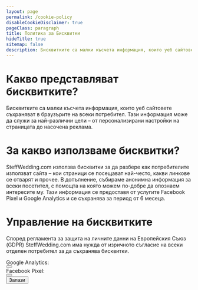 ```yaml
---
layout: page
permalink: /cookie-policy
disableCookieDisclaimer: true
pageClass: paragraph
title: Политика за Бисквитки
hideTitle: true
sitemap: false
description: Бисквитките са малки късчета информация, които уеб сайтовете съхраняват в браузърите на всеки потребител
---
```


# Какво представляват бисквитките?
Бисквитките са малки късчета информация, които уеб сайтовете съхраняват в браузърите на всеки потребител. Тази информация може да служи за най-различни цели – от персонализирани настройки на страницата до насочена реклама.

# За какво използваме бисквитки?
SteffWedding.com използва бисквитки за да разбере как потребителите използват сайта – кои страници се посещават най-често, какви линкове се отварят и прочее. В допълнение, събираме анонимна информация за всеки посетител, с помощта на която можем по-добре да опознаем интересите му. Тази информация се предоставя от услугите Facebook Pixel и Google Analytics и се съхранява за период от 6 месеца.

# Управление на бисквитките
Според регламента за защита на личните данни на Европейския Съюз (GDPR) SteffWedding.com има нужда от изричното съгласие на всеки отделен потребител за да съхранява бисквитки.

<div class="vbox center">
  <div class="vbox" style="align-items: center">
    <div class="hbox" style="width: 12rem; justify-content: right">
      <div class="text">Google Analytics:</div>
      <button id="manage-ga-cookies" class="toggle" onclick="this.dataset.active = this.dataset.active === 't' ? 'f' : 't'"></button>
    </div>
    <div class="hbox" style="width: 12rem; justify-content: right">
      <div class="text">Facebook Pixel:</div>
      <button id="manage-fbp-cookies" class="toggle" onclick="this.dataset.active = this.dataset.active === 't' ? 'f' : 't'"></button>
    </div>
    <button id="save-cookies" class="button">Запази</button>
    <div id="save-message" style="visibility: hidden; opacity: 0; transition: opacity 0.25s ease;">Настройките са запазени успешно!</div>
  </div>
</div>

<script>
  const gaCookiesButton = document.getElementById('manage-ga-cookies');
  const fbpCookiesButton = document.getElementById('manage-fbp-cookies');
  const saveCookiesButton = document.getElementById('save-cookies');
  const saveMessage = document.getElementById('save-message');

  const settings = sw.settings.getCookieSettings();
  gaCookiesButton.dataset.active = settings.gtag ? 't' : 'f';
  fbpCookiesButton.dataset.active = settings.fbp ? 't' : 'f';

  saveCookiesButton.addEventListener('click', () => {
    sw.settings.setAnalyticsSettings(
      fbpCookiesButton.dataset.active === 't',
      gaCookiesButton.dataset.active === 't'
    );

    saveMessage.style.visibility = 'visible';
    saveMessage.style.opacity = '1';
    setTimeout(() => {
      saveMessage.style.visibility = 'hidden';
      saveMessage.style.opacity = '0';
    }, 3000);
  });
</script>